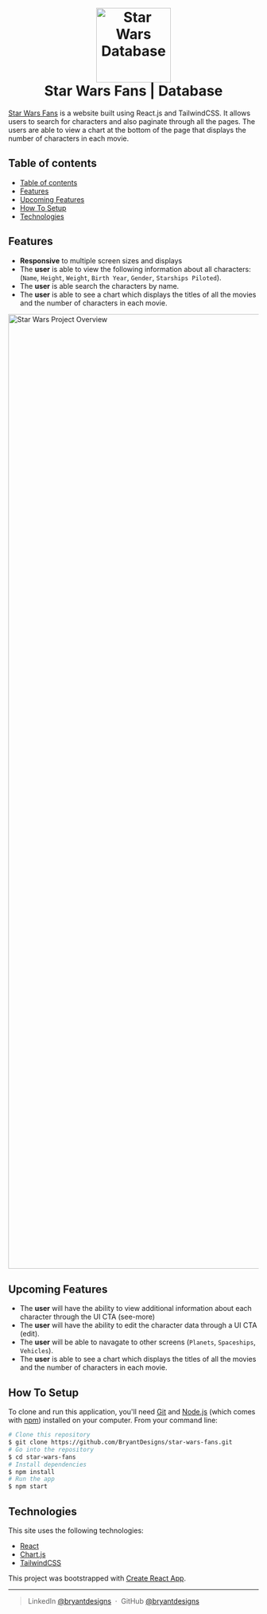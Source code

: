 <h1 align="center">
  <br>
  <a href="http://www.amitmerchant.com/electron-markdownify"><img src="https://res.cloudinary.com/bryant-designs/image/upload/v1646144439/Star_Wars_Databank_Logo_xghce3.svg" width="150" alt="Star Wars Database" /></a>
  <br>
  Star Wars Fans | Database
  <br>
</h1>


[Star Wars Fans](https://star-wars-fans.netlify.app) is a website built using React.js and TailwindCSS. It allows users to search for characters and also paginate through all the pages. The users are able to view a chart at the bottom of the page that displays the number of characters in each movie.

## Table of contents

- [Table of contents](#table-of-contents)
- [Features](#features)
- [Upcoming Features](#upcoming-features)
- [How To Setup](#how-to-setup)
- [Technologies](#technologies)

## Features

- **Responsive** to multiple screen sizes and displays
- The **user** is able to view the following information about all characters: (`Name`, `Height`, `Weight`, `Birth Year`, `Gender`, `Starships Piloted`).
- The **user** is able search the characters by name.
- The **user** is able to see a chart which displays the titles of all the movies and the number of characters in each movie.

<img src="https://res.cloudinary.com/bryant-designs/image/upload/v1646148463/project-image-01_t6rwbp.png" width="1920"  alt="Star Wars Project Overview" />

## Upcoming Features

- The **user** will have the ability to view additional information about each character through the UI CTA (see-more)
- The **user** will have the ability to edit the character data through a UI CTA (edit).
- The **user** will be able to navagate to other screens (`Planets`, `Spaceships`, `Vehicles`).
- The **user** is able to see a chart which displays the titles of all the movies and the number of characters in each movie.

## How To Setup

To clone and run this application, you'll need [Git](https://git-scm.com) and [Node.js](https://nodejs.org/en/download/) (which comes with [npm](http://npmjs.com)) installed on your computer. From your command line:

```bash
# Clone this repository
$ git clone https://github.com/BryantDesigns/star-wars-fans.git
# Go into the repository
$ cd star-wars-fans
# Install dependencies
$ npm install
# Run the app
$ npm start
```

## Technologies

This site uses the following technologies:

- [React](https://reactjs.org/)
- [Chart.js](https://www.chartjs.org/docs/latest/)
- [TailwindCSS](https://tailwindcss.com/)



This project was bootstrapped with [Create React App](https://github.com/facebook/create-react-app).

---

> LinkedIn [@bryantdesigns](https://www.linkedin.com/in/bryantdesigns/) &nbsp;&middot;&nbsp;
> GitHub [@bryantdesigns](https://github.com/BryantDesigns)
